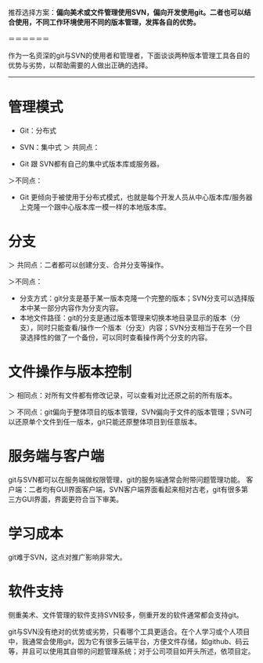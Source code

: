 推荐选择方案：**偏向美术或文件管理使用SVN，偏向开发使用git。二者也可以结合使用，不同工作环境使用不同的版本管理，发挥各自的优势。**

＝＝＝＝＝＝

作为一名资深的git与SVN的使用者和管理者，下面谈谈两种版本管理工具各自的优势与劣势，以帮助需要的人做出正确的选择。

------

# 管理模式

- Git：分布式
- SVN：集中式
   ＞ 共同点：

- Git 跟 SVN都有自己的集中式版本库或服务器。

＞不同点：

- Git 更倾向于被使用于分布式模式，也就是每个开发人员从中心版本库/服务器上克隆一个跟中心版本库一模一样的本地版本库。

# 分支

＞ 共同点：二者都可以创建分支、合并分支等操作。

＞不同点：

- 分支方式：git分支是基于某一版本克隆一个完整的版本；SVN分支可以选择版本中某一部分内容作为分支内容。
- 本地文件路径：git的分支是通过版本管理来切换本地目录显示的版本（分支），同时只能查看/操作一个版本（分支）内容；SVN分支相当于在另一个目录选择性的做了一个备份，可以同时查看操作两个分支的内容。

# 文件操作与版本控制

＞ 相同点：对所有文件都有修改记录，可以查看对比还原之前的所有版本。

＞ 不同点：git偏向于整体项目的版本管理，SVN偏向于文件的版本管理；SVN可以还原单个文件到任一版本，git只能还原整体项目到任意版本。

# 服务端与客户端

git与SVN都可以在服务端做权限管理，git的服务端通常会附带问题管理功能。
 客户端：二者均有GUI界面客户端，SVN客户端界面看起来相对古老，git有很多第三方GUI界面，界面更符合当下审美。

# 学习成本

git难于SVN，这点对推广影响非常大。

# 软件支持

侧重美术、文件管理的软件支持SVN较多，侧重开发的软件通常都会支持git。

git与SVN没有绝对的优势或劣势，只看哪个工具更适合。在个人学习或个人项目中，我通常会使用git，因为它有很多云端平台，方便文件存储，如github、码云等，并且可以使用其自带的问题管理系统；对于公司项目如开头所述，依项目定。


